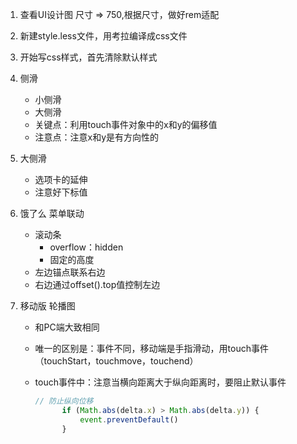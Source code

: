 1. 查看UI设计图 尺寸 => 750,根据尺寸，做好rem适配
2. 新建style.less文件，用考拉编译成css文件
3. 开始写css样式，首先清除默认样式
4. 侧滑
    - 小侧滑
    - 大侧滑
    - 关键点：利用touch事件对象中的x和y的偏移值
    - 注意点：注意x和y是有方向性的

5. 大侧滑
    - 选项卡的延伸
    - 注意好下标值

6. 饿了么 菜单联动
    - 滚动条
        - overflow：hidden
        - 固定的高度
    - 左边锚点联系右边
    - 右边通过offset().top值控制左边

7. 移动版 轮播图
    - 和PC端大致相同
    - 唯一的区别是：事件不同，移动端是手指滑动，用touch事件（touchStart，touchmove，touchend）
    - touch事件中：注意当横向距离大于纵向距离时，要阻止默认事件

      ```javascript
      // 防止纵向位移
            if (Math.abs(delta.x) > Math.abs(delta.y)) {
                event.preventDefault()
            }
      ```


